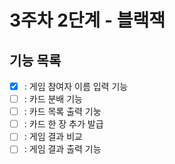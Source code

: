 # 3주차 2단계 - 블랙잭
## 기능 목록
- [x] : 게임 참여자 이름 입력 기능
- [ ] : 카드 분배 기능
- [ ] : 카드 목록 출력 기눙
- [ ] : 카드 한 장 추가 발급
- [ ] : 게임 결과 비교
- [ ] : 게임 결과 출력 기능
